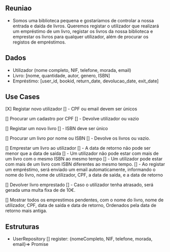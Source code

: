 ## Reuniao

* Somos uma biblioteca pequena e gostaríamos de controlar a nossa entrada e daída de livros. Queremos registar o utilizador que realizará um empréstimo de um livro, registar os livros da nossa biblioteca e emprestar os livros para qualquer utilizador, além de procurar os registos de empréstimos.

## Dados

- Utilizador (nome completo, NIF, telefone, morada, email)
- Livro: [nome, quantidade, autor, genero, ISBN]
- Empréstimo: [user_id, bookid, return_date, devolucao_date, exit_date]

## Use Cases

[X] Registar novo utilizador
[] - CPF ou email devem ser únicos

[] Procurar um cadastro por CPF
[] - Devolve utilizador ou vazio

[] Registar um novo livro
[] - ISBN deve ser único

[] Procurar um livro por nome ou ISBN
[] - Devolve os livros ou vazio.

[] Emprestar um livro ao utilizador
[] - A data de retorno não pode ser menor que a data de saída
[] - Um utilizador não pode estar com mais de um livro com o mesmo ISBN ao mesmo tempo
[] - Um utilizador pode estar com mais de um livro com ISBN diferentes ao mesmo tempo.
[] - Ao registar um empréstimo, será enviado um email automaticamente, informando o nome do livro, nome de utilizador, CPF, a data de saída, e a data de retorno

[] Devolver livro emprestado
[] - Caso o utilizador tenha atrasado, será gerada uma multa fixa de de 10€.

[] Mostrar todos os emprestimos pendentes, com o nome do livro, nome de utilizador, CPF, data de saída e data de retorno, Ordenados pela data de retorno mais antiga.

## Estruturas

* UserRepository
[] register: {nomeCompleto, NIF, telefone, morada, email}=> Promise <void>